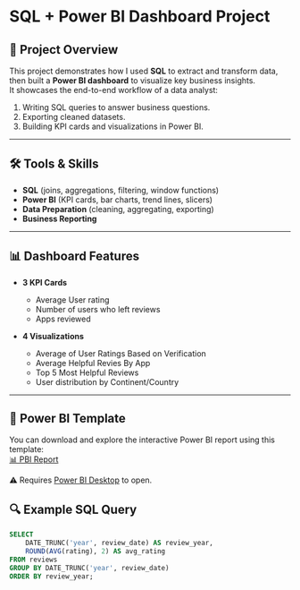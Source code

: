 # SQL + Power BI Dashboard Project

## 📌 Project Overview
This project demonstrates how I used **SQL** to extract and transform data, then built a **Power BI dashboard** to visualize key business insights.  
It showcases the end-to-end workflow of a data analyst:
1. Writing SQL queries to answer business questions.
2. Exporting cleaned datasets.
3. Building KPI cards and visualizations in Power BI.

---

## 🛠 Tools & Skills
- **SQL** (joins, aggregations, filtering, window functions)
- **Power BI** (KPI cards, bar charts, trend lines, slicers)
- **Data Preparation** (cleaning, aggregating, exporting)
- **Business Reporting**

---

## 📊 Dashboard Features
- **3 KPI Cards**  
  - Average User rating 
  - Number of users who left reviews 
  - Apps reviewed

- **4 Visualizations**  
  - Average of User Ratings Based on Verification
  - Average Helpful Revies By App
  - Top 5 Most Helpful Reviews  
  - User distribution by Continent/Country

---

## 📂 Power BI Template
You can download and explore the interactive Power BI report using this template:  
[📊 PBI Report](SQL-to-PowerBI-Project/report/review_pbi_report.pbit)

⚠️ Requires [Power BI Desktop](https://powerbi.microsoft.com/desktop/) to open.

## 🔍 Example SQL Query
```sql
SELECT 
    DATE_TRUNC('year', review_date) AS review_year,
    ROUND(AVG(rating), 2) AS avg_rating
FROM reviews
GROUP BY DATE_TRUNC('year', review_date)
ORDER BY review_year;
